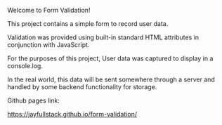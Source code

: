 Welcome to Form Validation!

This project contains a simple form to record user data.

Validation was provided using built-in standard HTML attributes in conjunction with JavaScript.

For the purposes of this project,
User data was captured to display in a console.log.

In the real world, this data will be sent somewhere through a server and handled by some backend functionality for storage.

Github pages link:

https://jayfullstack.github.io/form-validation/